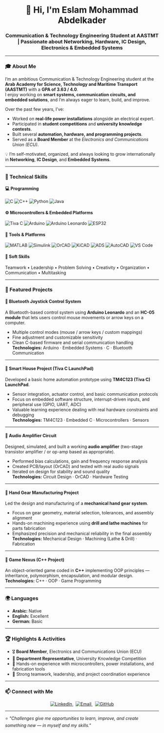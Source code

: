 <!-- Banner -->
<h1 align="center">👋 Hi, I'm Eslam Mohammad Abdelkader</h1>
<h3 align="center">Communication & Technology Engineering Student at AASTMT | Passionate about Networking, Hardware, IC Design, Electronics & Embedded Systems</h3>

---

### 🎓 About Me
I’m an ambitious Communication & Technology Engineering student at the **Arab Academy for Science, Technology and Maritime Transport (AASTMT)** with a **GPA of 3.63 / 4.0**.  
I enjoy working on **smart systems, communication circuits, and embedded solutions**, and I’m always eager to learn, build, and improve.

Over the past few years, I’ve:
- Worked on **real-life power installations** alongside an electrical expert.  
- Participated in **student competitions** and **university knowledge contests**.  
- Built several **automation, hardware, and programming projects**.  
- Served as a **Board Member** at the *Electronics and Communications Union (ECU)*.  

💡 I’m self-motivated, organized, and always looking to grow internationally in **Networking**, **IC Design**, and **Embedded Systems**.

---

### 🧠 Technical Skills

#### 💻 Programming
![C](https://img.shields.io/badge/C-00599C?style=flat&logo=c&logoColor=white)
![C++](https://img.shields.io/badge/C++-00599C?style=flat&logo=cplusplus&logoColor=white)
![Python](https://img.shields.io/badge/Python-3776AB?style=flat&logo=python&logoColor=white)
![Java](https://img.shields.io/badge/Java-007396?style=flat&logo=java&logoColor=white)

#### ⚙️ Microcontrollers & Embedded Platforms
![Tiva C](https://img.shields.io/badge/Tiva%20C-00629B?style=flat)
![Arduino](https://img.shields.io/badge/Arduino-00979D?style=flat&logo=arduino&logoColor=white)
![Arduino Leonardo](https://img.shields.io/badge/Arduino%20Leonardo-00979D?style=flat)
![ESP32](https://img.shields.io/badge/ESP32-000000?style=flat&logo=espressif&logoColor=white)

#### 🧩 Tools & Platforms
![MATLAB](https://img.shields.io/badge/MATLAB-FF7F00?style=flat)
![Simulink](https://img.shields.io/badge/Simulink-FF7F00?style=flat)
![OrCAD](https://img.shields.io/badge/OrCAD-E2231A?style=flat)
![KiCAD](https://img.shields.io/badge/KiCAD-314CB6?style=flat)
![ADS](https://img.shields.io/badge/ADS-2E2E2E?style=flat)
![AutoCAD](https://img.shields.io/badge/AutoCAD-E40000?style=flat)
![VS Code](https://img.shields.io/badge/VS%20Code-0078D4?style=flat&logo=visual-studio-code&logoColor=white)

#### 🧠 Soft Skills
Teamwork • Leadership • Problem Solving • Creativity • Organization • Communication • Multitasking

---

### 🧩 Featured Projects

#### 🔹 Bluetooth Joystick Control System  
A Bluetooth-based control system using **Arduino Leonardo** and an **HC-05 module** that lets users control mouse movements or arrow keys on a computer.  
- Multiple control modes (mouse / arrow keys / custom mappings)  
- Fine adjustment and customizable sensitivity  
- Clean C-based firmware and serial communication handling  
**Technologies:** Arduino · Embedded Systems · C · Bluetooth Communication

---

#### 🔹 Smart House Project (Tiva C LaunchPad)  
Developed a basic home automation prototype using **TM4C123 (Tiva C) LaunchPad**.  
- Sensor integration, actuator control, and basic communication protocols  
- Focus on embedded software structure, interrupt-driven inputs, and peripheral use (GPIO, UART, ADC)  
- Valuable learning experience dealing with real hardware constraints and debugging  
**Technologies:** TM4C123 · Embedded C · Microcontrollers · Sensors

---

#### 🔹 Audio Amplifier Circuit  
Designed, simulated, and built a working **audio amplifier** (two-stage transistor amplifier / or op-amp based as appropriate).  
- Performed bias calculations, gain and frequency response analysis  
- Created PCB/layout (OrCAD) and tested with real audio signals  
- Iterated on design for stability and sound quality  
**Technologies:** Circuit Design · OrCAD · Hardware Testing

---

#### 🔹 Hand Gear Manufacturing Project  
Led the design and manufacturing of a **mechanical hand gear system**.  
- Focus on gear geometry, material selection, tolerances, and assembly alignment  
- Hands-on machining experience using **drill and lathe machines** for parts fabrication  
- Emphasized precision and mechanical reliability in the final assembly  
**Technologies:** Mechanical Design · Machining (Lathe & Drill) · Fabrication

---

#### 🔹 Game Nexus (C++ Project)  
An object-oriented game coded in **C++** implementing OOP principles — inheritance, polymorphism, encapsulation, and modular design.  
**Technologies:** C++ · OOP · Game Programming

---

### 🌍 Languages
- **Arabic:** Native  
- **English:** Excellent  
- **German:** Basic

---

### 🏆 Highlights & Activities
- 🎖️ **Board Member**, Electronics and Communications Union (ECU)  
- 🏅 **Department Representative**, University Knowledge Competition  
- 🔧 Hands-on experience with microcontrollers, power installations, and fabrication tools  
- 🤝 Strong teamwork, leadership, and project coordination experience

---

### 📫 Connect with Me

<p align="center">
  <a href="https://www.linkedin.com/in/eslam-mohammed-abdelkader" target="_blank">
    <img src="https://img.shields.io/badge/LinkedIn-Eslam%20Mohammad%20Abdelkader-blue?style=flat&logo=linkedin" alt="LinkedIn" />
  </a>
  &nbsp;
  <a href="mailto:Eslammohammed19_Work@outlook.com">
    <img src="https://img.shields.io/badge/Email-Eslammohammed19__Work@outlook.com-red?style=flat&logo=gmail&logoColor=white" alt="Email" />
  </a>
  &nbsp;
  <a href="https://github.com/Eslam-Mohammed198" target="_blank">
    <img src="https://img.shields.io/badge/GitHub-Eslam--Mohammed198-black?style=flat&logo=github" alt="GitHub" />
  </a>
</p>

---

⭐ *"Challenges give me opportunities to learn, improve, and create something new — in myself and my skills."*
